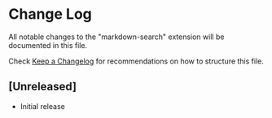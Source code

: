 # Change Log

All notable changes to the "markdown-search" extension will be documented in this file.

Check [Keep a Changelog](http://keepachangelog.com/) for recommendations on how to structure this file.

## [Unreleased]

- Initial release